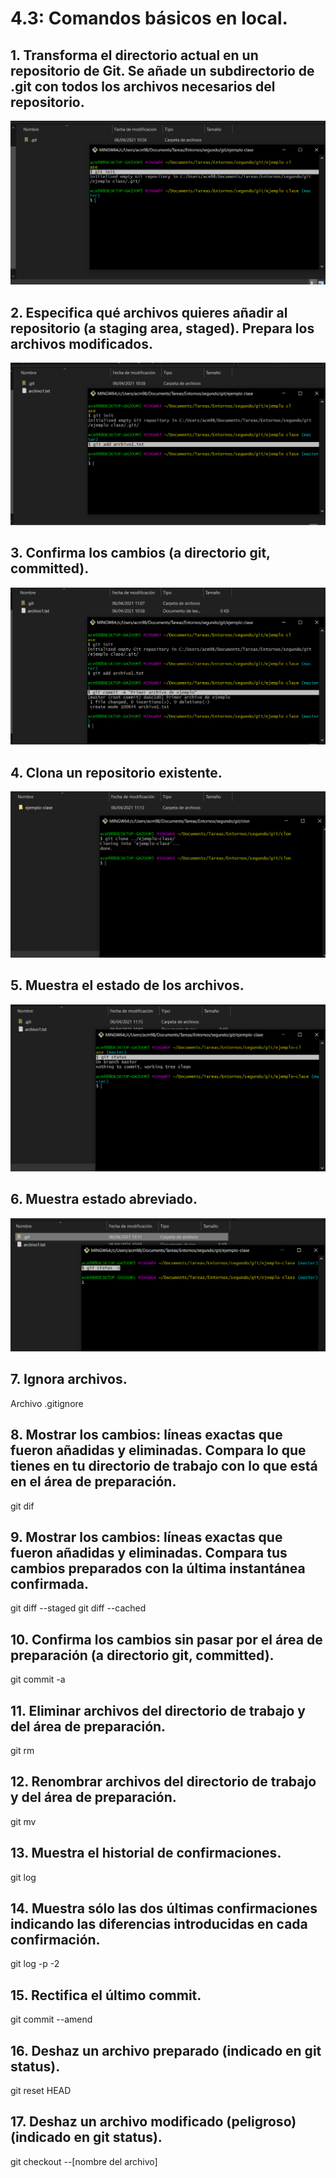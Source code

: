 # 4.3: Comandos básicos en local.

## 1. Transforma el directorio actual en un repositorio de Git. Se añade un subdirectorio de .git con todos los archivos necesarios del repositorio.

![ej1](./img-4.3/1.png)

## 2. Especifica qué archivos quieres añadir al repositorio (a staging area, staged). Prepara los archivos modificados.

![ej2](./img-4.3/2.png)

## 3. Confirma los cambios (a directorio git, committed).

![ej3](./img-4.3/3.png)

## 4. Clona un repositorio existente.

![ej4](./img-4.3/4.png)

## 5. Muestra el estado de los archivos.

![ej5](./img-4.3/5.png)

## 6. Muestra estado abreviado.

![ej6](./img-4.3/6.png)

## 7. Ignora archivos.

Archivo .gitignore

## 8. Mostrar los cambios: líneas exactas que fueron añadidas y eliminadas. Compara lo que tienes en tu directorio de trabajo con lo que está en el área de preparación.

git dif

## 9. Mostrar los cambios: líneas exactas que fueron añadidas y eliminadas. Compara tus cambios preparados con la última instantánea confirmada.

git diff --staged
git diff --cached

## 10. Confirma los cambios sin pasar por el área de preparación (a directorio git, committed).

git commit -a

## 11. Eliminar archivos del directorio de trabajo y del área de preparación.

git rm

## 12. Renombrar archivos del directorio de trabajo y del área de preparación.

git mv

## 13. Muestra el historial de confirmaciones.

git log

## 14. Muestra sólo las dos últimas confirmaciones indicando las diferencias introducidas en cada confirmación.

git log -p -2

## 15. Rectifica el último commit.

git commit --amend

## 16. Deshaz un archivo preparado (indicado en git status).

git reset HEAD

## 17. Deshaz un archivo modificado (peligroso) (indicado en git status).

git checkout --[nombre del archivo]
